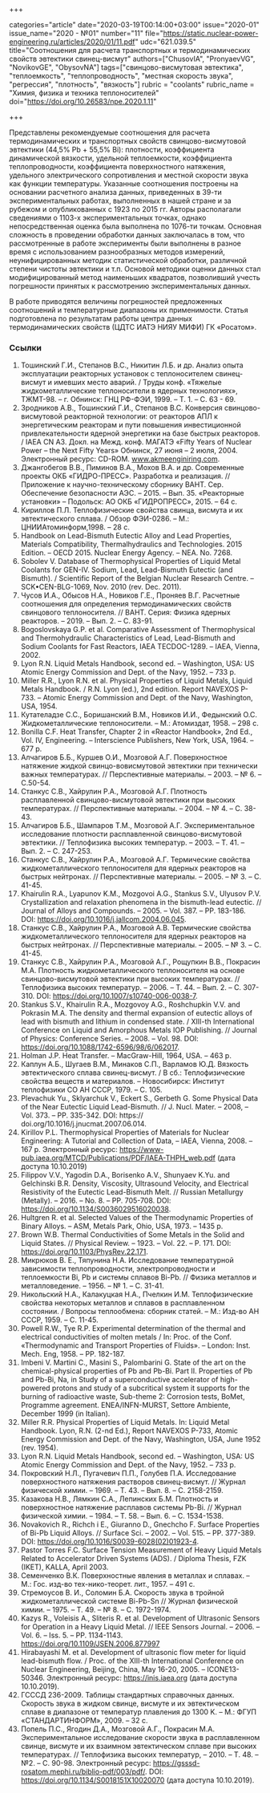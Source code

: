 +++

categories="article"
date="2020-03-19T00:14:00+03:00"
issue="2020-01"
issue_name="2020 - №01"
number="11"
file="https://static.nuclear-power-engineering.ru/articles/2020/01/11.pdf"
udc="621.039.5"
title="Соотношения для расчета транспортных и термодинамических свойств эвтектики свинец-висмут"
authors=["ChusovIA", "PronyaevVG", "NovikovGE", "ObysovNA"]
tags=["свинцово-висмутовая эвтектика", "теплоемкость", "теплопроводность", "местная скорость звука", "регрессия", "плотность", "вязкость"]
rubric = "coolants"
rubric_name = "Химия, физика и техника теплоносителей"
doi="https://doi.org/10.26583/npe.2020.1.11"

+++

Представлены рекомендуемые соотношения для расчета термодинамических и транспортных свойств свинцово-висмутовой эвтектики (44,5% Pb + 55,5% Bi): плотности, коэффициента динамической вязкости, удельной теплоемкости, коэффициента теплопроводности, коэффициента поверхностного натяжения, удельного электрического сопротивления и местной скорости звука как функции температуры. Указанные соотношения построены на основании расчетного анализа данных, приведенных в 39-ти экспериментальных работах, выполненных в нашей стране и за рубежом и опубликованных с 1923 по 2015 гг. Авторы располагали сведениями о 1103-х экспериментальных точках, однако непосредственная оценка была выполнена по 1076-ти точкам. Основная сложность в проведении обработки данных заключалась в том, что рассмотренные в работе эксперименты были выполнены в разное время с использованием разнообразных методов измерений, неунифицированных методик статистической обработки, различной степени чистоты эвтектики и т.п. Основой методики оценки данных стал модифицированный метод наименьших квадратов, позволивший учесть погрешности принятых к рассмотрению экспериментальных данных.

В работе приводятся величины погрешностей предложенных соотношений и температурные диапазоны их применимости. Статья подготовлена по результатам работы центра данных термодинамических свойств (ЦДТС ИАТЭ НИЯУ МИФИ) ГК «Росатом».

### Ссылки

1. Тошинский Г.И., Степанов В.С., Никитин Л.Б. и др. Анализ опыта эксплуатации реакторных установок с теплоносителем свинец-висмут и имевших место аварий. / Труды конф. «Тяжелые жидкометаллические теплоносители в ядерных технологиях», ТЖМТ-98. – г. Обнинск: ГНЦ РФ-ФЭИ, 1999. – Т. 1. – С. 63 - 69. 
2. Зродников А.В., Тошинский Г.И., Степанов В.С. Конверсия свинцово-висмутовой реакторной технологии: от реакторов АПЛ к энергетическим реакторам и пути повышения инвестиционной привлекательности ядерной энергетики на базе быстрых реакторов. / IAEA CN A3. Докл. на Межд. конф. МАГАТЭ «Fifty Years of Nuclear Power – the Next Fifty Years» Обнинск, 27 июня – 2 июля, 2004. Электронный ресурс: CD-ROM. www.akmeenginiring.com. 
3. Джангобегов В.В., Пиминов В.А., Мохов В.А. и др. Современные проекты ОКБ «ГИДРО-ПРЕСС». Разработка и реализация. // Приложение к научно-техническому сборнику ВАНТ. Сер. Обеспечение безопасности АЭС. – 2015. – Вып. 35. «Реакторные установки» – Подольск: АО ОКБ «ГИДРОПРЕСС», 2015. – 64 с. 
4. Кириллов П.Л. Теплофизические свойства свинца, висмута и их эвтектического сплава. / Обзор ФЭИ-0286. – М.: ЦНИИАтоминформ,1998. – 28 с. 
5. Handbook on Lead-Bismuth Eutectic Alloy and Lead Properties, Materials Compatibility, Thermalhydraulics and Technologies. 2015 Edition. – OECD 2015. Nuclear Energy Agency. – NEA. No. 7268. 
6. Sobolev V. Database of Thermophysical Properties of Liquid Metal Coolants for GEN-IV. Sodium, Lead, Lead-Bismuth Eutectic (and Bismuth). / Scientific Report of the Belgian Nuclear Research Centre. – SCK•CEN-BLG-1069, Nov. 2010 (rev. Dec. 2011). 
7. Чусов И.А., Обысов Н.А., Новиков Г.Е., Проняев В.Г. Расчетные соотношения для определения термодинамических свойств свинцового теплоносителя. // ВАНТ. Серия: Физика ядерных реакторов. – 2019. – Вып. 2. – C. 83-91. 
8. Bogoslovskaya G.P. et al. Comparative Assessment of Thermophysical and Thermohydraulic Characteristics of Lead, Lead-Bismuth and Sodium Coolants for Fast Reactors, IAEA TECDOC-1289. – IAEA, Vienna, 2002. 
9. Lyon R.N. Liquid Metals Handbook, second ed. – Washington, USA: US Atomic Energy Commission and Dept. of the Navy, 1952. – 733 p. 
10. Miller R.R., Lyon R.N. et al. Physical Properties of Liquid Metals, Liquid Metals Handbook. / R.N. Lyon (ed.), 2nd edition. Report NAVEXOS P-733. – Atomic Energy Commission and Dept. of the Navy, Washington, USA, 1954. 
11. Кутателадзе С.С., Боришанский В.М., Новиков И.И., Федынский О.С. Жидкометаллические теплоносители. – М.: Атомиздат, 1958. – 298 с. 
12. Bonilla C.F. Heat Transfer, Chapter 2 in «Reactor Handbook», 2nd Ed., Vol. IV, Engineering. – Interscience Publishers, New York, USA, 1964. – 677 p. 
13. Алчагиров Б.Б., Куршев О.И., Мозговой А.Г. Поверхностное натяжение жидкой свинцо-вовисмутовой эвтектики при технически важных температурах. // Перспективные материалы. – 2003. – № 6. – С.50-54. 
14. Станкус С.В., Хайрулин Р.А., Мозговой А.Г. Плотность расплавленной свинцово-висмутовой эвтектики при высоких температурах. // Перспективные материалы. – 2004. – № 4. – С. 38-43. 
15. Алчагиров Б.Б., Шампаров Т.М., Мозговой А.Г. Экспериментальное исследование плотности расплавленной свинцово-висмутовой эвтектики. // Теплофизика высоких температур. – 2003. – Т. 41. – Вып. 2. – C. 247-253. 
16. Станкус С.В., Хайрулин Р.А., Мозговой А.Г. Термические свойства жидкометаллического теплоносителя для ядерных реакторов на быстрых нейтронах. // Перспективные материалы. – 2005. – № 3. – С. 41-45. 
17. Khairulin R.A., Lyapunov K.M., Mozgovoi A.G., Stankus S.V., Ulyusov P.V. Crystallization and relaxation phenomena in the bismuth-lead eutectic. // Journal of Alloys and Compounds. – 2005. – Vol. 387. – PP. 183-186. DOI: https://doi.org/10.1016/j.jallcom.2004.06.045. 
18. Станкус С.В., Хайрулин Р.А., Мозговой А.В. Термические свойства жидкометаллического теплоносителя для ядерных реакторов на быстрых нейтронах. // Перспективные материалы. – 2005. – № 3. – С. 41-45. 
19. Станкус С.В., Хайрулин Р.А., Мозговой А.Г., Рощупкин В.В., Покрасин М.А. Плотность жидкометаллического теплоносителя на основе свинцово-висмутовой эвтектики при высоких температурах. // Теплофизика высоких температур. – 2006. – Т. 44. – Вып. 2. – С. 307-310. DOI: https://doi.org/10.1007/s10740-006-0038-7. 
20. Stankus S.V., Khairulin R.A., Mozgovoy A.G., Roshchupkin V.V. and Pokrasin M.A. The density and thermal expansion of eutectic alloys of lead with bismuth and lithium in condensed state. / XIII-th International Conference on Liquid and Amorphous Metals IOP Publishing. // Journal of Physics: Conference Series. – 2008. – Vol. 98. DOI: https://doi.org/10.1088/1742-6596/98/6/062017. 
21. Holman J.P. Heat Transfer. – MacGraw-Hill, 1964, USA. – 463 p. 
22. Каплун А.Б., Шугаев В.М., Минаков С.П., Варламов Ю.Д. Вязкость эвтектического сплава свинец-висмут. / В сб.: Теплофизические свойства веществ и материалов. – Новосибирск: Институт теплофизики СО АН СССР, 1979. – С. 105. 
23. Plevachuk Yu., Sklyarchuk V., Eckert S., Gerbeth G. Some Physical Data of the Near Eutectic Liquid Lead-Bismuth. // J. Nucl. Mater. – 2008, – Vol. 373. – PP. 335-342. DOI: https:// doi.org/10.1016/j.jnucmat.2007.06.014. 
24. Kirillov P.L. Thermophysical Properties of Materials for Nuclear Engineering: A Tutorial and Collection of Data, – IAEA, Vienna, 2008. – 167 p. Электронный ресурс:  https://www-pub.iaea.org/MTCD/Publications/PDF/IAEA-THPH_web.pdf (дата доступа 10.10.2019) 
25. Filippov V.V., Yagodin D.A., Borisenko A.V., Shunyaev K.Yu. and Gelchinski B.R. Density, Viscosity, Ultrasound Velocity, and Electrical Resistivity of the Eutectic Lead-Bismuth Melt. // Russian Metallurgy (Metally). – 2016. – No. 8. – PP. 705-708. DOI: https://doi.org/10.1134/S0036029516020038. 
26. Hultgren R. et al. Selected Values of the Thermodynamic Properties of Binary Alloys. – ASM, Metals Park, Ohio, USA, 1973. – 1435 p. 
27. Brown W.B. Thermal Conductivities of Some Metals in the Solid and Liquid States. // Physical Review. – 1923. – Vol. 22. – P. 171. DOI: https://doi.org/10.1103/PhysRev.22.171. 
28. Микрюков В. Е., Тяпунина Н.А. Исследование температурной зависимости теплопроводности, электропроводности и теплоемкости Bi, Pb и системы сплавов Bi-Pb. // Физика металлов и металловедение. – 1956. – № 1. – C. 31-41. 
29. Никольский Н.А., Калакуцкая Н.А., Пчелкин И.М. Теплофизические свойства некоторых металлов и сплавов в расплавленном состоянии. / Вопросы теплообмена: cборник статей. – М.: Изд-во АН СССР, 1959. – C. 11-45. 
30. Powell R.W., Tye R.P. Experimental determination of the thermal and electrical conductivities of molten metals / In: Proc. of the Conf. «Thermodynamic and Transport Properties of Fluids». – London: Inst. Mech. Eng, 1958. – PP. 182-187. 
31. Imbeni V. Martini C., Masini S., Palombarini G. State of the art on the chemical-physical properties of Pb and Pb-Bi. Part II. Properties of Pb and Pb-Bi, Na, in Study of a superconductive accelerator of high-powered protons and study of a subcritical system it supports for the burning of radioactive waste, Sub-theme 2: Corrosion tests, BoMet, Programme agreement. ENEA/INFN-MURST, Settore Ambiente, December 1999 (in Italian). 
32. Miller R.R. Physical Properties of Liquid Metals. In: Liquid Metal Handbook. Lyon, R.N. (2-nd Ed.), Report NAVEXOS P-733, Atomic Energy Commission and Dept. of the Navy, Washington, USA, June 1952 (rev. 1954). 
33. Lyon R.N. Liquid Metals Handbook, second ed. – Washington, USA: US Atomic Energy Commission and Dept. of the Navy, 1952. – 733 p. 
34. Покровский Н.Л., Пугачевич П.П., Голубев П.А. Исследование поверхностного натяжения  растворов  свинец-висмут. // Журнал  физической  химии. – 1969. – Т. 43. – Вып. 8. – С. 2158-2159. 
35. Казакова Н.В., Лямкин С.А., Лепинских Б.М. Плотность и поверхностное натяжение расплавов  системы  Pb-Bi. // Журнал  физической  химии. – 1984. – Т.  58. – Вып.  6. – С. 1534-1538. 
36. Novakovich R., Richch i E., Giuranno D., Gnechcho F. Surface Properties of Bi-Pb Liquid Alloys. // Surface Sci. – 2002. – Vol. 515. – PP. 377-389. DOI: https://doi.org/10.1016/S0039-6028(02)01923-4. 
37. Pastor Torres F.C. Surface Tension Measurement of Heavy Liquid Metals Related to Accelerator Driven Systems (ADS). / Diploma Thesis, FZK (IKET), KALLA, April 2003. 
38. Семенченко В.К. Поверхностные явления в металлах и сплавах. – М.: Гос. изд-во тех-нико-теорет. лит., 1957. – 491 c. 
39. Стремоусов В. И., Соломин Б.А. Скорость звука в тройной жидкометаллической системе Bi-Pb-Sn // Журнал физической химии. – 1975. – Т. 49. – № 8. – C. 1972-1974. 
40. Kazys R., Voleisis A., Sliteris R. et al. Development of Ultrasonic Sensors for Operation in a Heavy Liquid Metal. // IEEE Sensors Journal. – 2006. – Vol. 6. – Iss. 5. – PP. 1134-1143. https://doi.org/10.1109/JSEN.2006.877997 
41. Hirabayashi M. et al. Development of ultrasonic flow meter for liquid lead-bismuth flow. / Proc. of the XIII-th International Conference on Nuclear Engineering, Beijing, China, May 16-20, 2005. – ICONE13-50346. Электронный ресурс: https://inis.iaea.org (дата доступа 10.10.2019). 
42. ГСССД 236-2009. Таблицы стандартных справочных данных. Скорость звука в жидком свинце, висмуте и их эвтектическом сплаве в диапазоне от температур плавления до 1300 K. – М.: ФГУП «СТАНДАРТИНФОРМ», 2009. – 32 с. 
43. Попель П.С., Ягодин Д.А., Мозговой А.Г., Покрасин М.А. Экспериментальное исследование скорости звука в расплавленном свинце, висмуте и их взаимном эвтектическом сплаве при высоких температурах. // Теплофизика высоких температур, – 2010. – T. 48. – №2. – С. 90-98. Электронный ресурс: https://gsssd-rosatom.mephi.ru/biblio-pdf/003/pdf/. DOI: https://doi.org/10.1134/S0018151X10020070 (дата доступа 10.10.2019).